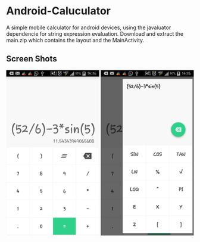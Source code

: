 # Android-Caluculator
A simple mobile calculator for android devices, using the javaluator dependencie for string expression evaluation.
Download and extract the main.zip which contains the layout and the MainActivity.
<h2>Screen Shots</h2>
<img width="250" src="https://github.com/gradie1/Android-Caluculator/blob/master/Screenshot_2018-04-28-14-26-29.png">
<img width="250" src="https://github.com/gradie1/Android-Caluculator/blob/master/Screenshot_2018-04-28-14-26-35.png">

